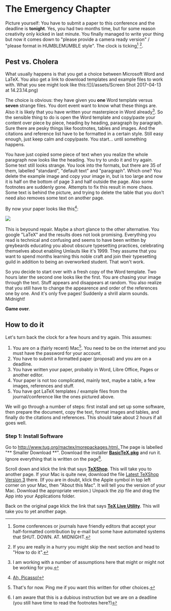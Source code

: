 # The Emergency Chapter

Picture yourself: You have to submit a paper to this conference and the deadline is **tonight**. Yes, you had two months time, but for some reason creativity only kicked in last minute. You finally managed to write your thing but now it comes down to "please provide a camera ready version" / "please format in HUMBLEMUMBLE style". The clock is ticking[^2] [^4].

## Pest vs. Cholera

What usually happens is that you get a choice between Microsoft Word and LaTeX. You also get a link to download templates and example files to work with. What you see might look like this:![](/assets/Screen Shot 2017-04-13 at 14.23.14.png)

The choice is obvious: they have given you **one** Word template versus **seven** strange files. You dont event want to know what these things are. Also it is likely that you have written your masterpiece in Word already[^1]. So the sensible thing to do is open the Word template and copy/paste your content over piece by piece, heading by heading, paragraph by paragraph. Sure there are pesky things like foootnotes, tables and images. And the citations and reference list have to be formatted in a certain style. Still easy enough, just keep calm and copy/paste. You start... until something happens.

You have just copied some piece of text when you realize the whole paragraph now looks like the heading. You try to undo it and try again. Some text still looks strange. You look into the formats, but there are 35 of them, labelled "standard", "default text" and "paragraph". Which one? You delete the example image and copy your image in, but is too large and now it is half on the bottom of page 3 and half outside the page. Also some footnotes are suddenly gone. Attempts to fix this result in more chaos. Some text is behind the picture, and trying to delete the table that you don't need also removes some text on another page.

By now your paper looks like this[^3]:

![](/assets/Pablo_Picasso,_1911,_The_Poet_%28Le_poète%29,_Céret,_oil_on_linen,_131.2_×_89.5_cm,_The_Solomon_R._Guggenheim_Foundation,_Peggy_Guggenheim_Collection,_Venice.jpg)

This is beyound repair. Maybe a short glance to the other alternative. You google "LaTeX" and the results does not look promising. Everything you read is technical and confusing and seems to have been written by greybeards educating you about obscure typesetting practices, celebrating themselves about enabling Umlauts like it's 1999. They assume that you want to spend months learning this noble craft and join their typesetting guild in addition to being an overworked student. That won't work.

So you decide to start over with a fresh copy of the Word template. Two hours later the second one looks like the first. You are chasing your image through the text. Stuff appears and disappears at random. You also realize that you still have to change the appearence and order of the references one by one. And it's only five pages! Suddenly a shrill alarm sounds. Midnight!

**Game over**.

## How to do it

Let's turn back the clock for a few hours and try again. This assumes:

1. You are on a \(fairly recent\) Mac[^5]. You need to be on the internet and you must have the password for your account.
2. You have to submit a formatted paper \(proposal\) and you are on a deadline.
3. You have written your paper, probably in Word, Libre Office, Pages or another editor. 
4. Your paper is not too complicated, mainly text, maybe a table, a few images, references and stuff.   
5. You have got LaTeX templates / example files from the journal/conference like the ones pictured above.

We will go through a number of steps: first install and set up some software, then prepare the document, copy the text, format images and tables, and finally do the citations and references. This should take about 2 hours if all goes well.

### Step 1: Install Software

Go to [http://www.tug.org/mactex/morepackages.html. ](http://www.tug.org/mactex/morepackages.html)The page is labelled "\*\* Smaller Download \*\*". Download the installer  [**BasicTeX.pkg**](http://tug.org/cgi-bin/mactex-download/BasicTeX.pkg) and run it. Ignore everything that is written on the page[^6].

Scroll down and klick the link that says [**TeXShop**](http://pages.uoregon.edu/koch/texshop/obtaining.html). This will take you to another page. If your Mac is quite new, download the file [Latest TeXShop Version 3](http://pages.uoregon.edu/koch/texshop/texshop-64/texshop.zip) there. \(If you are in doubt, klick the Apple symbol in top left corner on your Mac, then "About this Mac". It will tell you the version of your Mac. Download the appropriate version.\) Unpack the zip file and drag the App into your Applications folder.

Back on the original page klick the link that says [**TeX Live Utility**](http://amaxwell.github.io/tlutility/). This will take you to yet another page. 

[^1]: I am working with a number of assumptions here that might or might not be working for you. 

[^2]: Some conferences or journals have friendly editors that accept your half-formatted contribution by e-mail but some have automated systems that SHUT. DOWN. AT. MIDNIGHT.  

[^3]: [Ah, Picasso!](https://en.wikipedia.org/wiki/File:Pablo_Picasso,_1911,_The_Poet_%28Le_poète%29,_Céret,_oil_on_linen,_131.2_×_89.5_cm,_The_Solomon_R._Guggenheim_Foundation,_Peggy_Guggenheim_Collection,_Venice.jpg "Ah, Picasso!")

[^4]: If you are really in a hurry you might skip the next section and head to "How to do it".

[^5]: That's for now. Ping me if you want this written for other choices. 

[^6]: I am aware that this is a dubious instruction but we are on a deadline \(you still have time to read the footnotes here?\) 

